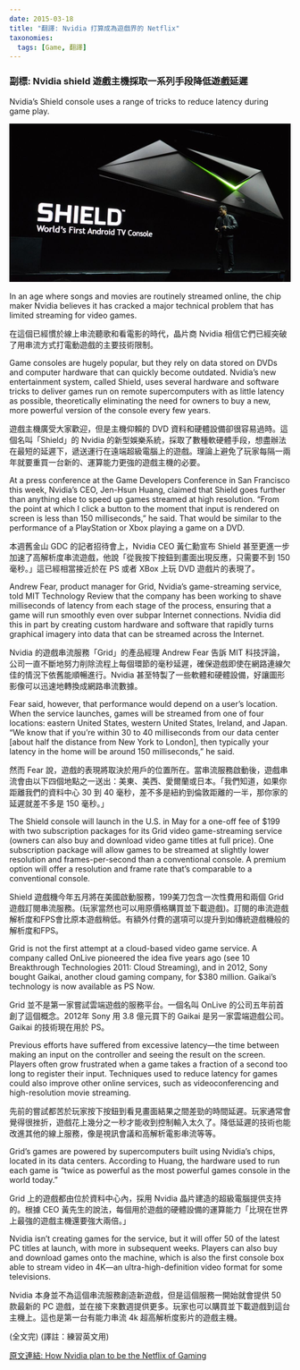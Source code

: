 ```yaml
---
date: 2015-03-18
title: "翻譯: Nvidia 打算成為遊戲界的 Netflix"
taxonomies:
  tags: [Game, 翻譯]
---
```


### 副標: Nvidia shield 遊戲主機採取一系列手段降低遊戲延遲

Nvidia’s Shield console uses a range of tricks to reduce latency during game play.

![Shield-Console](/img/nvidia-shield.jpg)

In an age where songs and movies are routinely streamed online, the chip maker Nvidia believes it has cracked a major technical problem that has limited streaming for video games.

在這個已經慣於線上串流聽歌和看電影的時代，晶片商 Nvidia 相信它們已經突破了用串流方式打電動遊戲的主要技術限制。

Game consoles are hugely popular, but they rely on data stored on DVDs and computer hardware that can quickly become outdated. Nvidia’s new entertainment system, called Shield, uses several hardware and software tricks to deliver games run on remote supercomputers with as little latency as possible, theoretically eliminating the need for owners to buy a new, more powerful version of the console every few years.

遊戲主機廣受大家歡迎，但是主機仰賴的 DVD 資料和硬體設備卻很容易過時。這個名叫「Shield」的 Nvidia 的新型娛樂系統，採取了數種軟硬體手段，想盡辦法在最短的延遲下，遞送運行在遠端超級電腦上的遊戲。理論上避免了玩家每隔一兩年就要重買一台新的、運算能力更強的遊戲主機的必要。

At a press conference at the Game Developers Conference in San Francisco this week, Nvidia’s CEO, Jen-Hsun Huang, claimed that Shield goes further than anything else to speed up games streamed at high resolution. “From the point at which I click a button to the moment that input is rendered on screen is less than 150 milliseconds,” he said. That would be similar to the performance of a PlayStation or Xbox playing a game on a DVD.

本週舊金山 GDC 的記者招待會上，Nvidia CEO 黃仁勳宣布 Shield 甚至更進一步加速了高解析度串流遊戲，他說「從我按下按鈕到畫面出現反應，只需要不到 150 毫秒。」這已經相當接近於在 PS 或者 XBox 上玩 DVD 遊戲片的表現了。

Andrew Fear, product manager for Grid, Nvidia’s game-streaming service, told MIT Technology Review that the company has been working to shave milliseconds of latency from each stage of the process, ensuring that a game will run smoothly even over subpar Internet connections. Nvidia did this in part by creating custom hardware and software that rapidly turns graphical imagery into data that can be streamed across the Internet.

Nvidia 的遊戲串流服務「Grid」的產品經理 Andrew Fear 告訴 MIT 科技評論，公司一直不斷地努力削除流程上每個環節的毫秒延遲，確保遊戲即使在網路連線欠佳的情況下依舊能順暢進行。Nvidia 甚至特製了一些軟體和硬體設備，好讓圖形影像可以迅速地轉換成網路串流數據。

Fear said, however, that performance would depend on a user’s location. When the service launches, games will be streamed from one of four locations: eastern United States, western United States, Ireland, and Japan. “We know that if you’re within 30 to 40 milliseconds from our data center [about half the distance from New York to London], then typically your latency in the home will be around 150 milliseconds,” he said.

然而 Fear 說，遊戲的表現將取決於用戶的位置所在。當串流服務啟動後，遊戲串流會由以下四個地點之一送出：美東、美西、愛爾蘭或日本。「我們知道，如果你距離我們的資料中心 30 到 40 毫秒，差不多是紐約到倫敦距離的一半，那你家的延遲就差不多是 150 毫秒。」

The Shield console will launch in the U.S. in May for a one-off fee of $199 with two subscription packages for its Grid video game-streaming service (owners can also buy and download video game titles at full price). One subscription package will allow games to be streamed at slightly lower resolution and frames-per-second than a conventional console. A premium option will offer a resolution and frame rate that’s comparable to a conventional console.

Shield 遊戲機今年五月將在美國啟動服務，199美刀包含一次性費用和兩個 Grid 遊戲訂閱串流服務。(玩家當然也可以用原價格購買並下載遊戲)。訂閱的串流遊戲解析度和FPS會比原本遊戲稍低。有額外付費的選項可以提升到如傳統遊戲機般的解析度和FPS。

Grid is not the first attempt at a cloud-based video game service. A company called OnLive pioneered the idea five years ago (see 10 Breakthrough Technologies 2011: Cloud Streaming), and in 2012, Sony bought Gaikai, another cloud gaming company, for $380 million. Gaikai’s technology is now available as PS Now.

Grid 並不是第一家嘗試雲端遊戲的服務平台。一個名叫 OnLive 的公司五年前首創了這個概念。2012年 Sony 用 3.8 億元買下的 Gaikai 是另一家雲端遊戲公司。Gaikai 的技術現在用於 PS。

Previous efforts have suffered from excessive latency—the time between making an input on the controller and seeing the result on the screen. Players often grow frustrated when a game takes a fraction of a second too long to register their input. Techniques used to reduce latency for games could also improve other online services, such as videoconferencing and high-resolution movie streaming.

先前的嘗試都苦於玩家按下按鈕到看見畫面結果之間差勁的時間延遲。玩家通常會覺得很挫折，遊戲花上幾分之一秒才能收到控制輸入太久了。降低延遲的技術也能改進其他的線上服務，像是視訊會議和高解析電影串流等等。

Grid’s games are powered by supercomputers built using Nvidia’s chips, located in its data centers. According to Huang, the hardware used to run each game is “twice as powerful as the most powerful games console in the world today.”

Grid 上的遊戲都由位於資料中心內，採用 Nvidia 晶片建造的超級電腦提供支持的。根據 CEO 黃先生的說法，每個用於遊戲的硬體設備的運算能力「比現在世界上最強的遊戲主機還要強大兩倍。」

Nvidia isn’t creating games for the service, but it will offer 50 of the latest PC titles at launch, with more in subsequent weeks. Players can also buy and download games onto the machine, which is also the first console box able to stream video in 4K—an ultra-high-definition video format for some televisions. 

Nvidia 本身並不為這個串流服務創造新遊戲，但是這個服務一開始就會提供 50 款最新的 PC 遊戲，並在接下來數週提供更多。玩家也可以購買並下載遊戲到這台主機上。這也是第一台有能力串流 4k 超高解析度影片的遊戲主機。

(全文完)
(譯註：練習英文用)

[原文連結: How Nvidia plan to be the Netflix of Gaming](http://www.technologyreview.com/news/535676/how-nvidia-plans-to-be-the-netflix-of-gaming/)